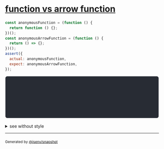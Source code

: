 # [function vs arrow function](../../function.test.js#L60)

```js
const anonymousFunction = (function () {
  return function () {};
})();
const anonymousArrowFunction = (function () {
  return () => {};
})();
assert({
  actual: anonymousFunction,
  expect: anonymousArrowFunction,
});
```

![img](throw.svg)

<details>
  <summary>see without style</summary>

```console
AssertionError: actual and expect are different

actual: function () {
  [source code],
}
expect: () => {
  [source code],
}
```

</details>

---

<sub>
  Generated by <a href="https://github.com/jsenv/core/tree/main/packages/independent/snapshot">@jsenv/snapshot</a>
</sub>